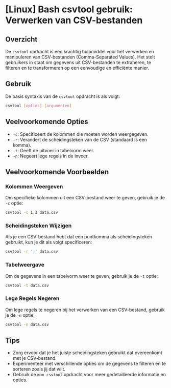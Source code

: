 # [Linux] Bash csvtool gebruik: Verwerken van CSV-bestanden

## Overzicht
De `csvtool` opdracht is een krachtig hulpmiddel voor het verwerken en manipuleren van CSV-bestanden (Comma-Separated Values). Het stelt gebruikers in staat om gegevens uit CSV-bestanden te extraheren, te filteren en te transformeren op een eenvoudige en efficiënte manier.

## Gebruik
De basis syntaxis van de `csvtool` opdracht is als volgt:

```bash
csvtool [opties] [argumenten]
```

## Veelvoorkomende Opties
- `-c`: Specificeert de kolommen die moeten worden weergegeven.
- `-r`: Verandert de scheidingsteken van de CSV (standaard is een komma).
- `-t`: Geeft de uitvoer in tabelvorm weer.
- `-n`: Negeert lege regels in de invoer.

## Veelvoorkomende Voorbeelden

### Kolommen Weergeven
Om specifieke kolommen uit een CSV-bestand weer te geven, gebruik je de `-c` optie:

```bash
csvtool -c 1,3 data.csv
```

### Scheidingsteken Wijzigen
Als je een CSV-bestand hebt dat een puntkomma als scheidingsteken gebruikt, kun je dit als volgt specificeren:

```bash
csvtool -r ';' data.csv
```

### Tabelweergave
Om de gegevens in een tabelvorm weer te geven, gebruik je de `-t` optie:

```bash
csvtool -t data.csv
```

### Lege Regels Negeren
Om lege regels te negeren bij het verwerken van een CSV-bestand, gebruik je de `-n` optie:

```bash
csvtool -n data.csv
```

## Tips
- Zorg ervoor dat je het juiste scheidingsteken gebruikt dat overeenkomt met je CSV-bestand.
- Experimenteer met verschillende opties om de gegevens te filteren en te sorteren zoals jij dat wilt.
- Gebruik de `man csvtool` opdracht voor meer gedetailleerde informatie en opties.
